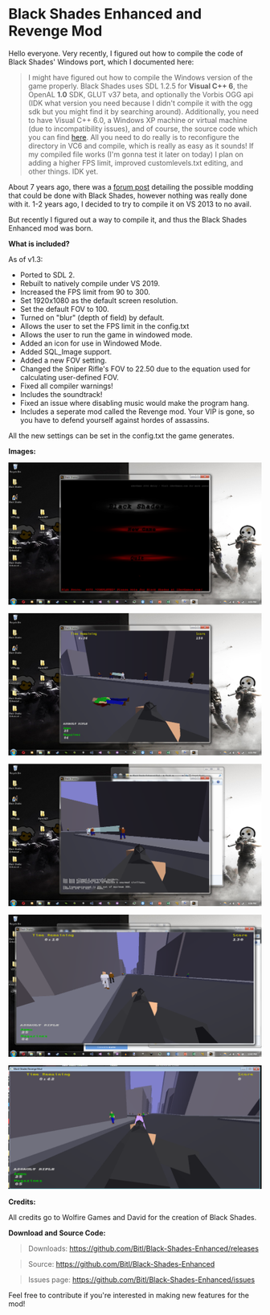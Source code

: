# Black Shades Enhanced and Revenge Mod

Hello everyone. Very recently, I figured out how to compile the code of Black Shades' Windows port, which I documented here:


>I might have figured out how to compile the Windows version of the game properly.
>Black Shades uses SDL 1.2.5 for **Visual C++ 6**, the OpenAL **1.0** SDK, GLUT v37 beta, and optionally the Vorbis OGG api (IDK what version you need because I didn't compile it with the ogg sdk but you might find it by searching around).
>Additionally, you need to have Visual C++ 6.0, a Windows XP machine or virtual machine (due to incompatibility issues), and of course, the source code which you can find [here](https://forums.wolfire.com/viewtopic.php?f=2&t=1355&p=174394).
>All you need to do really is to reconfigure the directory in VC6 and compile, which is really as easy as it sounds!
>If my compiled file works (I'm gonna test it later on today) I plan on adding a higher FPS limit, improved customlevels.txt editing, and other things. IDK yet.


About 7 years ago, there was a [forum post](https://forums.wolfire.com/viewtopic.php?t=15294) detailing the possible modding that could be done with Black Shades, however nothing was really done with it. 1-2 years ago, I decided to try to compile it on VS 2013 to no avail.

But recently I figured out a way to compile it, and thus the Black Shades Enhanced mod was born.

**What is included?**

As of v1.3:
- Ported to SDL 2.
- Rebuilt to natively compile under VS 2019.
- Increased the FPS limit from 90 to 300.
- Set 1920x1080 as the default screen resolution.
- Set the default FOV to 100.
- Turned on "blur" (depth of field) by default.
- Allows the user to set the FPS limit in the config.txt
- Allows the user to run the game in windowed mode.
- Added an icon for use in Windowed Mode.
- Added SQL_Image support.
- Added a new FOV setting.
- Changed the Sniper Rifle's FOV to 22.50 due to the equation used for calculating user-defined FOV.
- Fixed all compiler warnings!
- Includes the soundtrack!
- Fixed an issue where disabling music would make the program hang.
- Includes a seperate mod called the Revenge mod. Your VIP is gone, so you have to defend yourself against hordes of assassins.

All the new settings can be set in the config.txt the game generates.

**Images:**

![1](https://github.com/Bitl/Black-Shades-Enhanced/raw/master/images/img1.png)

![2](https://github.com/Bitl/Black-Shades-Enhanced/raw/master/images/img2.png)

![3](https://github.com/Bitl/Black-Shades-Enhanced/raw/master/images/img3.png)

![4](https://github.com/Bitl/Black-Shades-Enhanced/raw/master/images/img4.png)

![RevengeImage1](https://github.com/Bitl/Black-Shades-Enhanced/raw/master/images/revengeimage1.png)

**Credits:**

All credits go to Wolfire Games and David for the creation of Black Shades.

**Download and Source Code:**

>Downloads: https://github.com/Bitl/Black-Shades-Enhanced/releases

>Source: https://github.com/Bitl/Black-Shades-Enhanced

>Issues page: https://github.com/Bitl/Black-Shades-Enhanced/issues

Feel free to contribute if you're interested in making new features for the mod!
